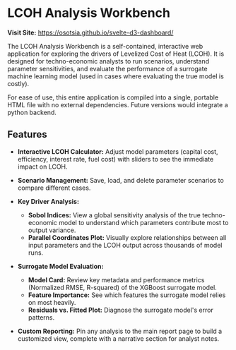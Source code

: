# LCOH Analysis Workbench

**Visit Site:** https://osotsia.github.io/svelte-d3-dashboard/

The LCOH Analysis Workbench is a self-contained, interactive web application for exploring the drivers of Levelized Cost of Heat (LCOH). It is designed for techno-economic analysts to run scenarios, understand parameter sensitivities, and evaluate the performance of a surrogate machine learning model (used in cases where evaluating the true model is costly).

For ease of use, this entire application is compiled into a single, portable HTML file with no external dependencies. Future versions would integrate a python backend.

## Features

- **Interactive LCOH Calculator:** Adjust model parameters (capital cost, efficiency, interest rate, fuel cost) with sliders to see the immediate impact on LCOH.
- **Scenario Management:** Save, load, and delete parameter scenarios to compare different cases.

- **Key Driver Analysis:**
    - **Sobol Indices:** View a global sensitivity analysis of the true techno-economic model to understand which parameters contribute most to output variance.
    - **Parallel Coordinates Plot:** Visually explore relationships between all input parameters and the LCOH output across thousands of model runs.

- **Surrogate Model Evaluation:**
    - **Model Card:** Review key metadata and performance metrics (Normalized RMSE, R-squared) of the XGBoost surrogate model.
    - **Feature Importance:** See which features the surrogate model relies on most heavily.
    - **Residuals vs. Fitted Plot:** Diagnose the surrogate model's error patterns.
    
- **Custom Reporting:** Pin any analysis to the main report page to build a customized view, complete with a narrative section for analyst notes.

